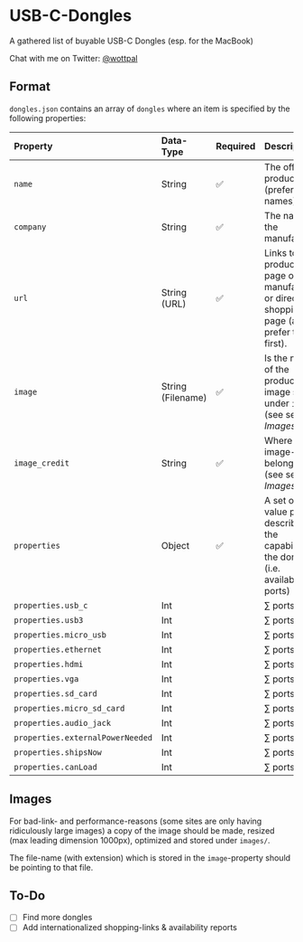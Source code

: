 # USB-C-Dongles

A gathered list of buyable USB-C Dongles (esp. for the MacBook)

Chat with me on Twitter: [@wottpal](https://twitter.com/wottpal)

## Format
`dongles.json` contains an array of `dongles` where an item is specified by the following properties:

| Property | Data-Type | Required | Description |
|:--|:--|:--|:--|
| `name` | String | ✅ | The official product name (prefer short names). |
| `company` | String | ✅ | The name of the manufacturer. |
| `url` | String (URL) | ✅ | Links to the product-page of the manufacturer or directly to shopping-page (always prefer the first). |
| `image` | String (Filename) | ✅ | Is the name of the product-image stored under `images/` (see section *Images*). |
| `image_credit` | String | ✅ | Where the image-credit belongs to. (see section *Images*). |
| `properties` | Object | ✅ | A set of key-value pairs describing the capabilities of the dongle (i.e. availability of ports) |
| `properties.usb_c` | Int |  | ∑ ports |
| `properties.usb3` | Int |  | ∑ ports |
| `properties.micro_usb` | Int |  | ∑ ports |
| `properties.ethernet` | Int |  | ∑ ports |
| `properties.hdmi` | Int |  | ∑ ports |
| `properties.vga` | Int |  | ∑ ports |
| `properties.sd_card` | Int |  | ∑ ports |
| `properties.micro_sd_card` | Int |  | ∑ ports |
| `properties.audio_jack` | Int |  | ∑ ports |
| `properties.externalPowerNeeded` | Int |  | ∑ ports |
| `properties.shipsNow` | Int |  | ∑ ports |
| `properties.canLoad` | Int |  | ∑ ports |



## Images
For bad-link- and performance-reasons (some sites are only having ridiculously large images) a copy of the image should be made, resized (max leading dimension 1000px), optimized and stored under `images/`.

The file-name (with extension) which is stored in the `image`-property should be pointing to that file.

## To-Do

- [ ]  Find more dongles
- [ ]  Add internationalized shopping-links & availability reports
